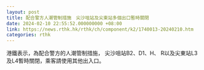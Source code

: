 ```yaml
---
layout: post
title: 配合警方人潮管制措施　尖沙咀站及尖東站多個出口暫時關閉
date: 2024-02-10 22:55:52.000000000 +08:00
link: https://news.rthk.hk/rthk/ch/component/k2/1740013-20240210.htm
categories: rthk
---
```


港鐵表示，為配合警方的人潮管制措施， 尖沙咀站B2、D1、H、 R以及尖東站L3及L4暫時關閉，乘客請使用其他出入口。
